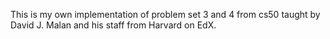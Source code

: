 This is my own implementation of problem set 3 and 4 from cs50 taught by David J. Malan and his staff from Harvard on EdX.

